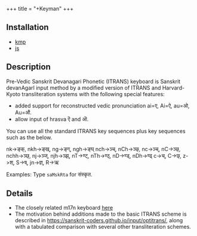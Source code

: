 +++
title = "+Keyman"
+++
## Installation
- [kmp](itrans_devanagari_sanskrit_pre_vedic.kmp)
- [js](itrans_devanagari_sanskrit_pre_vedic.js)

## Description

Pre-Vedic Sanskrit Devanagari Phonetic (ITRANS) keyboard is Sanskrit devanAgarI input method by a modified version of ITRANS and Harvard-Kyoto transliteration systems with the following special features:

- added support for reconstructed vedic pronunciation ai=ए, Ai=ऐ, au=ओ, Au=औ.
- allow input of hrasva ऎ and ऒ.


You can use all the standard ITRANS key sequences plus key
sequences such as the below.

nk->ङ्क्, nkh->ङ्ख्, ng->ङ्ग्, ngh->ङ्घ्
nch->ञ्च्, nCh->ञ्छ्, nc->ञ्च्, nC->ञ्छ्, nchh->ञ्छ्,
nj->ञ्ज्, njh->ञ्झ्, nT->ण्ट्, nTh->ण्ठ्, nD->ण्ड्, nDh->ण्ढ्
c->च्, C->छ्, z->श्, S->ष्, jn->ज्ञ्, R->ऋ

Examples: Type `saMskRta` for संस्कृत.

## Details

- The closely related m17n keyboard [here](https://github.com/indic-transliteration/m17n-db-indic/blob/master/sa-vedic-itrans.mim)
- The motivation behind additions made to the basic ITRANS scheme is described in https://sanskrit-coders.github.io/input/optitrans/, along with a tabulated comparison with several other transliteration schemes.

